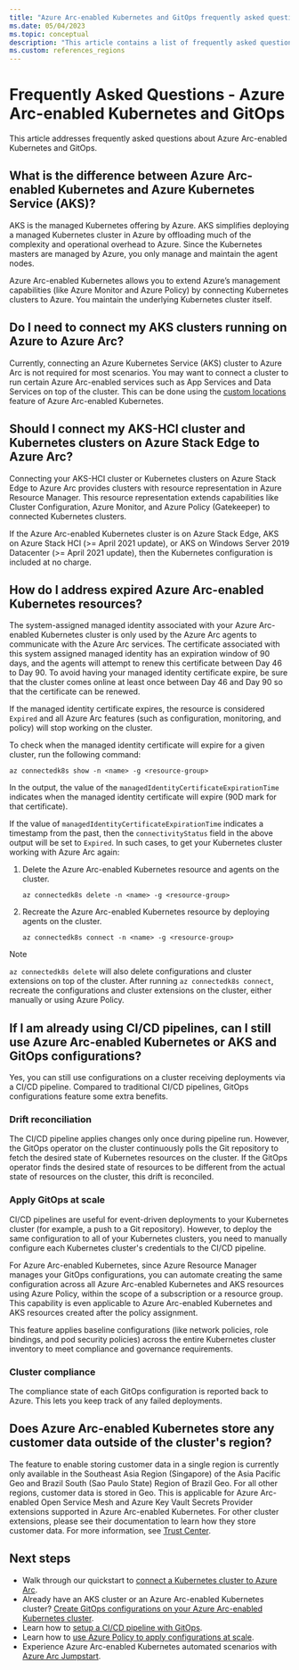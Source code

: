 ```yaml
---
title: "Azure Arc-enabled Kubernetes and GitOps frequently asked questions"
ms.date: 05/04/2023
ms.topic: conceptual
description: "This article contains a list of frequently asked questions related to Azure Arc-enabled Kubernetes and Azure GitOps."
ms.custom: references_regions
---
```


# Frequently Asked Questions - Azure Arc-enabled Kubernetes and GitOps

This article addresses frequently asked questions about Azure Arc-enabled Kubernetes and GitOps.

## What is the difference between Azure Arc-enabled Kubernetes and Azure Kubernetes Service (AKS)?

AKS is the managed Kubernetes offering by Azure. AKS simplifies deploying a managed Kubernetes cluster in Azure by offloading much of the complexity and operational overhead to Azure. Since the Kubernetes masters are managed by Azure, you only manage and maintain the agent nodes.

Azure Arc-enabled Kubernetes allows you to extend Azure’s management capabilities (like Azure Monitor and Azure Policy) by connecting Kubernetes clusters to Azure. You maintain the underlying Kubernetes cluster itself.

## Do I need to connect my AKS clusters running on Azure to Azure Arc?

Currently, connecting an Azure Kubernetes Service (AKS) cluster to Azure Arc is not required for most scenarios. You may want to connect a cluster to run certain Azure Arc-enabled services such as App Services and Data Services on top of the cluster. This can be done using the [custom locations](custom-locations.md) feature of Azure Arc-enabled Kubernetes.

## Should I connect my AKS-HCI cluster and Kubernetes clusters on Azure Stack Edge to Azure Arc?

Connecting your AKS-HCI cluster or Kubernetes clusters on Azure Stack Edge to Azure Arc provides clusters with resource representation in Azure Resource Manager. This resource representation extends capabilities like Cluster Configuration, Azure Monitor, and Azure Policy (Gatekeeper) to connected Kubernetes clusters.

If the Azure Arc-enabled Kubernetes cluster is on Azure Stack Edge, AKS on Azure Stack HCI (>= April 2021 update), or AKS on Windows Server 2019 Datacenter (>= April 2021 update), then the Kubernetes configuration is included at no charge.

## How do I address expired Azure Arc-enabled Kubernetes resources?

The system-assigned managed identity associated with your Azure Arc-enabled Kubernetes cluster is only used by the Azure Arc agents to communicate with the Azure Arc services. The certificate associated with this system assigned managed identity has an expiration window of 90 days, and the agents will attempt to renew this certificate between Day 46 to Day 90. To avoid having your managed identity certificate expire, be sure that the cluster comes online at least once between Day 46 and Day 90 so that the certificate can be renewed.

If the managed identity certificate expires, the resource is considered `Expired` and all Azure Arc features (such as configuration, monitoring, and policy) will stop working on the cluster.

To check when the managed identity certificate will expire for a given cluster, run the following command:

```azurecli
az connectedk8s show -n <name> -g <resource-group>
```

In the output, the value of the `managedIdentityCertificateExpirationTime` indicates when the managed identity certificate will expire (90D mark for that certificate).

If the value of `managedIdentityCertificateExpirationTime` indicates a timestamp from the past, then the `connectivityStatus` field in the above output will be set to `Expired`. In such cases, to get your Kubernetes cluster working with Azure Arc again:

1. Delete the Azure Arc-enabled Kubernetes resource and agents on the cluster.

    ```azurecli
    az connectedk8s delete -n <name> -g <resource-group>
    ```

1. Recreate the Azure Arc-enabled Kubernetes resource by deploying agents on the cluster.

    ```azurecli
    az connectedk8s connect -n <name> -g <resource-group>
    ```

> [!NOTE]
> `az connectedk8s delete` will also delete configurations and cluster extensions on top of the cluster. After running `az connectedk8s connect`, recreate the configurations and cluster extensions on the cluster, either manually or using Azure Policy.

## If I am already using CI/CD pipelines, can I still use Azure Arc-enabled Kubernetes or AKS and GitOps configurations?

Yes, you can still use configurations on a cluster receiving deployments via a CI/CD pipeline. Compared to traditional CI/CD pipelines, GitOps configurations feature some extra benefits.

### Drift reconciliation

The CI/CD pipeline applies changes only once during pipeline run. However, the GitOps operator on the cluster continuously polls the Git repository to fetch the desired state of Kubernetes resources on the cluster. If the GitOps operator finds the desired state of resources to be different from the actual state of resources on the cluster, this drift is reconciled.

### Apply GitOps at scale

CI/CD pipelines are useful for event-driven deployments to your Kubernetes cluster (for example, a push to a Git repository). However, to deploy the same configuration to all of your Kubernetes clusters, you need to manually configure each Kubernetes cluster's credentials to the CI/CD pipeline.

For Azure Arc-enabled Kubernetes, since Azure Resource Manager manages your GitOps configurations, you can automate creating the same configuration across all Azure Arc-enabled Kubernetes and AKS resources using Azure Policy, within the scope of a subscription or a resource group. This capability is even applicable to Azure Arc-enabled Kubernetes and AKS resources created after the policy assignment.

This feature applies baseline configurations (like network policies, role bindings, and pod security policies) across the entire Kubernetes cluster inventory to meet compliance and governance requirements.

### Cluster compliance

The compliance state of each GitOps configuration is reported back to Azure. This lets you keep track of any failed deployments.

## Does Azure Arc-enabled Kubernetes store any customer data outside of the cluster's region?

The feature to enable storing customer data in a single region is currently only available in the Southeast Asia Region (Singapore) of the Asia Pacific Geo and Brazil South (Sao Paulo State) Region of Brazil Geo. For all other regions, customer data is stored in Geo. This is applicable for Azure Arc-enabled Open Service Mesh and Azure Key Vault Secrets Provider extensions supported in Azure Arc-enabled Kubernetes. For other cluster extensions, please see their documentation to learn how they store customer data. For more information, see [Trust Center](https://azure.microsoft.com/global-infrastructure/data-residency/).

## Next steps

* Walk through our quickstart to [connect a Kubernetes cluster to Azure Arc](./quickstart-connect-cluster.md).
* Already have an AKS cluster or an Azure Arc-enabled Kubernetes cluster? [Create GitOps configurations on your Azure Arc-enabled Kubernetes cluster](./tutorial-use-gitops-flux2.md).
* Learn how to [setup a CI/CD pipeline with GitOps](./tutorial-gitops-flux2-ci-cd.md).
* Learn how to [use Azure Policy to apply configurations at scale](./use-azure-policy.md).
* Experience Azure Arc-enabled Kubernetes automated scenarios with [Azure Arc Jumpstart](https://azurearcjumpstart.com/azure_arc_jumpstart/azure_arc_k8s).
